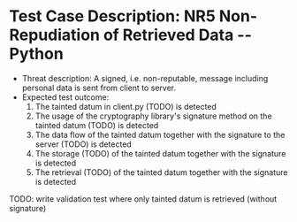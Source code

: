 # Test Case Description: NR5 Non-Repudiation of Retrieved Data -- Python
- Threat description: A signed, i.e. non-reputable, message including personal data is sent from client to server.
- Expected test outcome:
    1. The tainted datum in client.py (TODO) is detected
    2. The usage of the cryptography library's signature method on the tainted datum (TODO) is detected
    3. The data flow of the tainted datum together with the signature to the server (TODO) is detected
    4. The storage (TODO) of the tainted datum together with the signature is detected
    5. The retrieval (TODO) of the tainted datum together with the signature is detected

TODO: write validation test where only tainted datum is retrieved (without signature) 
  